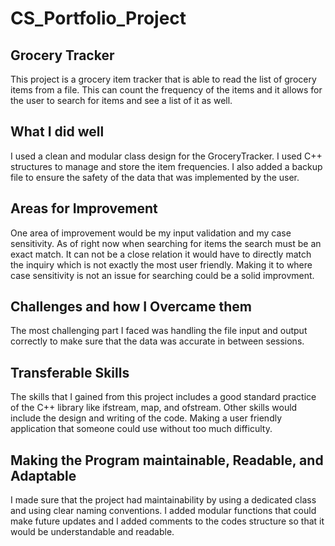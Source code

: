 # CS_Portfolio_Project

## Grocery Tracker
This project is a grocery item tracker that is able to read the list of grocery items from a file. This can count the frequency of the items and it allows for the user to search for items and see a list of it as well.

## What I did well
I used a clean and modular class design for the GroceryTracker. I used C++ structures to manage and store the item frequencies. I also added a backup file to ensure the safety of the data that was implemented by the user.

## Areas for Improvement
One area of improvement would be my input validation and my case sensitivity. As of right now when searching for items the search must be an exact match. It can not be a close relation it would have to directly match the inquiry which is not exactly the most user friendly. Making it to where case sensitivity is not an issue for searching could be a solid improvment.

## Challenges and how I Overcame them
The most challenging part I faced was handling the file input and output correctly to make sure that the data was accurate in between sessions.

## Transferable Skills
The skills that I gained from this project includes a good standard practice of the C++ library like ifstream, map, and ofstream. Other skills would include the design and writing of the code. Making a user friendly application that someone could use without too much difficulty. 

## Making the Program maintainable, Readable, and Adaptable
I made sure that the project had maintainability by using a dedicated class and using clear naming conventions. I added modular functions that could make future updates and I added comments to the codes structure so that it would be understandable and readable.
